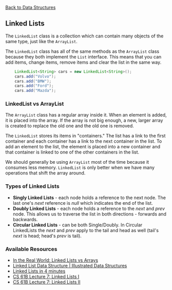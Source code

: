 [Back to Data Structures](01-data-structures.md)
## Linked Lists

The `LinkedList` class is a collection which can contain many objects of the same type, just like the `ArrayList`.

The `LinkedList` class has all of the same methods as the `ArrayList` class because they both implement the `List` interface. This means that you can add items, change items, remove items and clear the list in the same way.

```JAVA
    LinkedList<String> cars = new LinkedList<String>();
    cars.add("Volvo");
    cars.add("BMW");
    cars.add("Ford");
    cars.add("Mazda");
```

### LinkedList vs ArrayList

The `ArrayList` class has a regular array inside it. When an element is added, it is placed into the array. If the array is not big enough, a new, larger array is created to replace the old one and the old one is removed.

The `LinkedList` stores its items in "containers." The list has a link to the first container and each container has a link to the next container in the list. To add an element to the list, the element is placed into a new container and that container is linked to one of the other containers in the list.

We should generally be using `ArrayList` most of the time because it consumes less memory. 
`LinkedList` is only better when we have many operations that shift the array around.

### Types of Linked Lists

- **Singly Linked Lists** - each node holds a reference to the next node. The last one's *next* reference is *null* which indicates the end of the list.
- **Doubly Linked Lists** - each node holds a reference to the *next* and *prev* node. This allows us to traverse the list in both directions - forwards and backwards.
- **Circular Linked Lists** - can be both Single/Doubly. In Circular LinkedLists the *next* and *prev* apply to the tail and head as well (tail's *next* is head; head's *prev* is tail).
### Available Resources

- [In the Real World: Linked Lists vs Arrays](https://www.coursera.org/lecture/data-structures-optimizing-performance/in-the-real-world-lists-vs-arrays-QUaUd)
- [Linked List Data Structure | Illustrated Data Structures](https://www.youtube.com/watch?v=odW9FU8jPRQ)
- [Linked Lists in 4 minutes](https://www.youtube.com/watch?v=F8AbOfQwl1c)
- [CS 61B Lecture 7: Linked Lists I](https://archive.org/details/ucberkeley_webcast_htzJdKoEmO0)
- [CS 61B Lecture 7: Linked Lists II](https://archive.org/details/ucberkeley_webcast_-c4I3gFYe3w)